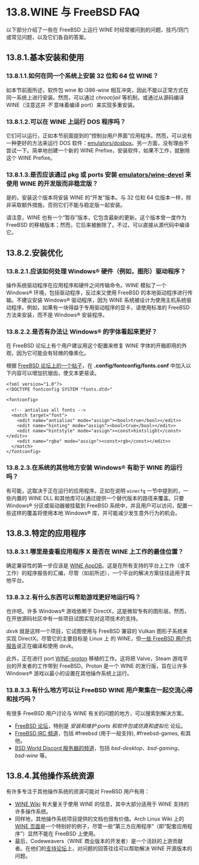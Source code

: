 # 13.8.WINE 与 FreeBSD FAQ

以下部分介绍了一些在 FreeBSD 上运行 WINE 时经常被问到的问题、技巧/窍门或常见问题，以及它们各自的答案。

## 13.8.1.基本安装和使用

### 13.8.1.1.如何在同一个系统上安装 32 位和 64 位 WINE？

如本节前面所述，软件包 wine 和 i386-wine 相互冲突，因此不能以正常方式在同一系统上进行安装。然而，可以通过 _chroot/jail_ 等机制，或通过从源码编译 WINE（注意这并 _不_ 意味着编译 port）来实现多重安装。

### 13.8.1.2.可以在 WINE 上运行 DOS 程序吗？

它们可以运行，正如本节前面提到的“控制台用户界面”应用程序。然而，可以说有一种更好的方法来运行 DOS 软件：[emulators/dosbox](https://cgit.freebsd.org/ports/tree/emulators/dosbox/pkg-descr)。另一方面，没有理由不尝试一下。简单地创建一个新的 WINE Prefixe，安装软件，如果不工作，就删除这个 WINE Prefixe。

### 13.8.1.3.是否应该通过 pkg 或 ports 安装 [emulators/wine-devel](https://cgit.freebsd.org/ports/tree/emulators/wine-devel/pkg-descr) 来使用 WINE 的开发版而非稳定版？

是的，安装这个版本将安装 WINE 的“开发”版本。与 32 位和 64 位版本一样，除非采取额外措施，否则它们不能与稳定版一起安装。

请注意，WINE 也有一个“暂存”版本，它包含最新的更新。这个版本曾一度作为 FreeBSD 的移植版本；然而，它后来被删除了。不过，可以直接从源代码中编译它。

## 13.8.2.安装优化

### 13.8.2.1.应该如何处理 Windows® 硬件（例如，图形）驱动程序？

操作系统驱动程序在应用程序和硬件之间传输命令。WINE 模拟了一个 Windows® 环境，包括驱动程序，反过来又使用 FreeBSD 的本地驱动程序进行传输。不建议安装 Windows® 驱动程序，因为 WINE 系统被设计为使用主机系统驱动程序。例如，如果有一块得益于专用驱动程序的显卡，请使用标准的 FreeBSD 方法来安装，而不是 Windows® 安装程序。

### 13.8.2.2.是否有办法让 Windows® 的字体看起来更好？

在 FreeBSD 论坛上有个用户建议用这个配置来修复 WINE 字体的开箱即用的外观，因为它可能会有轻微的像素化。

根据 [FreeBSD 论坛上的一个帖子](https://forums.freebsd.org/threads/make-wine-ui-fonts-look-good.68273/)，在 **.config/fontconfig/fonts.conf** 中加入以下内容可以增加抗锯齿，使文本更易读。

```shell-session
<?xml version="1.0"?>
<!DOCTYPE fontconfig SYSTEM "fonts.dtd>"

<fontconfig>

  <!-- antialias all fonts -->
  <match target="font">
    <edit name="antialias" mode="assign"><bool>true</bool></edit>>
    <edit name="hinting" mode="assign"><bool>true</bool></edit>>
    <edit name="hintstyle" mode="assign"><const>hintslight</const></edit>>
    <edit name="rgba" mode="assign"><const>rgb</const></edit>>
  </match>
</fontconfig>
```

### 13.8.2.3.在系统的其他地方安装 Windows® 有助于 WINE 的运行吗？

有可能，这取决于正在运行的应用程序。正如在说明 `winecfg` 一节中提到的，一些内置的 WINE DLL 和其他库可以通过提供一个替代版本的路径来覆盖。只要 Windows® 分区或驱动器被挂载到 FreeBSD 系统中，并且用户可以访问，配置一些这样的覆盖将使用本地 Windows® 库，并可能减少发生意外行为的机会。

## 13.8.3.特定的应用程序

### 13.8.3.1.哪里是查看应用程序 X 是否在 WINE 上工作的最佳位置？

确定兼容性的第一步应该是 [WINE AppDB](https://appdb.winehq.org/)。这是在所有支持的平台上工作（或不工作）的程序报告的汇编，尽管（如前所述），一个平台的解决方案往往适用于其他平台。

### 13.8.3.2.有什么东西可以帮助游戏更好地运行吗？

也许吧。许多 Windows® 游戏依赖于 DirectX，这是微软专有的图形层。然而，在开放源码社区中有一些项目试图实现对这项技术的支持。

_dxvk_ 就是这样一个项目，它试图使用与 FreeBSD 兼容的 Vulkan 图形子系统来实现 DirectX。尽管它的主要目标是 Linux 上 的 WINE，但[一些 FreeBSD 用户也报告](https://forums.freebsd.org/threads/what-about-gaming-on-freebsd.723/page-9)说正在编译和使用 dxvk。

此外，正在进行 port [WINE-proton](https://www.freshports.org/emulators/wine-proton/) 移植的工作。这将把 Valve，Steam 游戏平台的开发者的工作带到 FreeBSD。Proton 是一个 WINE 的发行版，旨在让许多 Windows® 游戏以最小的设置在其他操作系统上运行。

### 13.8.3.3.有什么地方可以让 FreeBSD WINE 用户聚集在一起交流心得和技巧吗？

有很多 FreeBSD 用户讨论与 WINE 有关的问题的地方，可以搜索到解决方案。

- [FreeBSD 论坛](https://forums.freebsd.org/)，特别是 _安装和维护 ports 和软件包或仿真和虚拟化_ 论坛。
- [FreeBSD IRC 频道](https://wiki.freebsd.org/IRC/Channels)，包括 #freebsd (用于一般支持), #freebsd-games, 和其他。
- [BSD World Discord 服务器的频道](https://discord.gg/2CCuhCt)，包括 _bsd-desktop_、_bsd-gaming_、_bsd-wine_ 等。

## 13.8.4.其他操作系统资源

有许多专注于其他操作系统的资源可能对 FreeBSD 用户有用：

- [WINE Wiki](https://wiki.winehq.org/) 有大量关于使用 WINE 的信息，其中大部分适用于 WINE 支持的许多操作系统。
- 同样地，其他操作系统项目提供的文档也很有价值。Arch Linux Wiki 上的 [WINE 页面](https://wiki.archlinux.org/index.php/wine)是一个特别好的例子，尽管一些“第三方应用程序”（即“配套应用程序”）显然不能在 FreeBSD 上使用。
- 最后，Codeweavers（WINE 商业版本的开发者）是一个活跃的上游贡献者。在他们的[支持论坛](https://www.codeweavers.com/support/forums)上，对问题的回答往往可以帮助解决 WINE 开源版本的问题。

